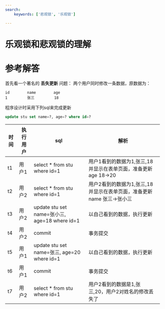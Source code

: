 ```yaml
---
search:
    keywords: ['悲观锁', '乐观锁']

---
```



# 乐观锁和悲观锁的理解

# 参考解答

首先看一个著名的 **丢失更新** 问题：
两个用户同时修改一条数据，原数据为：
```
id        name        age
1         张三         18
```

程序设计时采用下列sql来完成更新
```sql
update stu set name=?, age=? where id=?
```

|时间|执行用户|sql|解析|
|-|-|-|-|
|t1|用户1|select * from stu where id=1|用户1看到的数据为1,张三,18并显示在表单页面，准备更新age 18->20 |
|t2|用户2|select * from stu where id=1|用户2看到的数据为1,张三,18并显示在表单页面，准备更新name 张三->张小三|
|t3|用户2|update stu set name=张小三, age=18 where id=1|以自己看到的数据，执行更新|
|t4|用户2|commit|事务提交|
|t5|用户1|update stu set name=张三, age=20 where id=1|以自己看到的数据，执行更新|
|t6|用户1|commit|事务提交|
|t7|用户2|select * from stu where id=1|用户2看到的数据是1,张三,20，用户2对姓名的修改丢失了|


